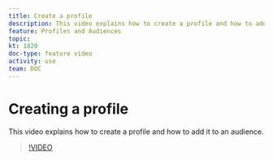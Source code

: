 ```yaml
---
title: Create a profile 
description: This video explains how to create a profile and how to add it to an audience in Adobe Campaign Standard (ACS)
feature: Profiles and Audiences
topic: 
kt: 1820
doc-type: feature video
activity: use
team: DOC
---
```


# Creating a profile 

This video explains how to create a profile and how to add it to an audience.

>[!VIDEO](https://video.tv.adobe.com/v/25277/?quality=12)
